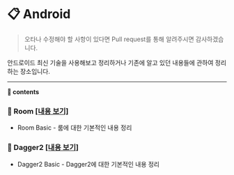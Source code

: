 # __:clipboard: Android__
> 오타나 수정해야 할 사항이 있다면 Pull request를 통해 알려주시면 감사하겠습니다.

안드로이드 최신 기술을 사용해보고 정리하거나 기존에 알고 있던 내용들에 관하여 정리하는 장소입니다.
***

__:notebook: contents__

### __:seedling: Room__ [[내용 보기]](https://github.com/seungrokoh/TIL/tree/master/Android/Room/README.md)

* Room Basic - 룸에 대한 기본적인 내용 정리

### __:seedling: Dagger2__ [[내용 보기]](https://github.com/seungrokoh/TIL/tree/master/Android/Dagger2/README.md)

* Dagger2 Basic - Dagger2에 대한 기본적인 내용 정리
